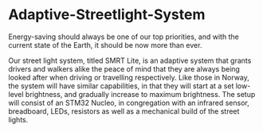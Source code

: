 # Adaptive-Streetlight-System
Energy-saving should always be one of our top priorities, and with the current state of the Earth, it should be now more than ever. 

Our street light system, titled SMRT Lite, is an adaptive system that grants drivers and walkers alike the peace of mind that they are 
always being looked after when driving or travelling respectively. Like those in Norway, the system will have similar capabilities, 
in that they will start at a set low-level brightness, and gradually increase to maximum brightness. The setup will consist of an 
STM32 Nucleo, in congregation with an infrared sensor, breadboard, LEDs, resistors as well as a mechanical build of the street lights.
